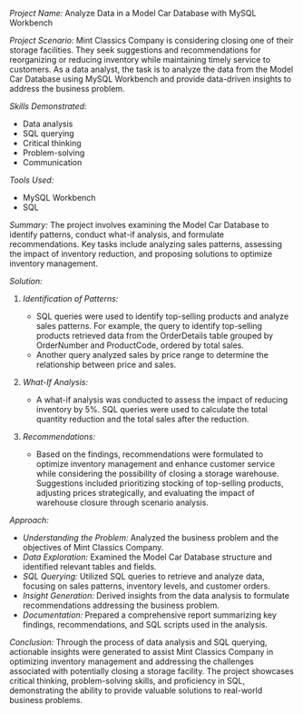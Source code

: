 *Project Name:* Analyze Data in a Model Car Database with MySQL Workbench

*Project Scenario:*
Mint Classics Company is considering closing one of their storage facilities. They seek suggestions and recommendations for reorganizing or reducing inventory while maintaining timely service to customers. As a data analyst, the task is to analyze the data from the Model Car Database using MySQL Workbench and provide data-driven insights to address the business problem.

*Skills Demonstrated:*
- Data analysis
- SQL querying
- Critical thinking
- Problem-solving
- Communication

*Tools Used:*
- MySQL Workbench
- SQL

*Summary:*
The project involves examining the Model Car Database to identify patterns, conduct what-if analysis, and formulate recommendations. Key tasks include analyzing sales patterns, assessing the impact of inventory reduction, and proposing solutions to optimize inventory management.

*Solution:*
1. *Identification of Patterns:*
   - SQL queries were used to identify top-selling products and analyze sales patterns. For example, the query to identify top-selling products retrieved data from the OrderDetails table grouped by OrderNumber and ProductCode, ordered by total sales.
   - Another query analyzed sales by price range to determine the relationship between price and sales.

2. *What-If Analysis:*
   - A what-if analysis was conducted to assess the impact of reducing inventory by 5%. SQL queries were used to calculate the total quantity reduction and the total sales after the reduction.

3. *Recommendations:*
   - Based on the findings, recommendations were formulated to optimize inventory management and enhance customer service while considering the possibility of closing a storage warehouse. Suggestions included prioritizing stocking of top-selling products, adjusting prices strategically, and evaluating the impact of warehouse closure through scenario analysis.

*Approach:*
- *Understanding the Problem:* Analyzed the business problem and the objectives of Mint Classics Company.
- *Data Exploration:* Examined the Model Car Database structure and identified relevant tables and fields.
- *SQL Querying:* Utilized SQL queries to retrieve and analyze data, focusing on sales patterns, inventory levels, and customer orders.
- *Insight Generation:* Derived insights from the data analysis to formulate recommendations addressing the business problem.
- *Documentation:* Prepared a comprehensive report summarizing key findings, recommendations, and SQL scripts used in the analysis.

*Conclusion:*
Through the process of data analysis and SQL querying, actionable insights were generated to assist Mint Classics Company in optimizing inventory management and addressing the challenges associated with potentially closing a storage facility. The project showcases critical thinking, problem-solving skills, and proficiency in SQL, demonstrating the ability to provide valuable solutions to real-world business problems.

